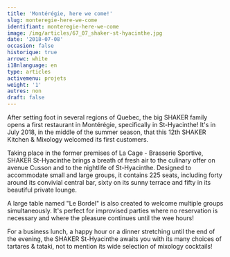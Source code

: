 ```yaml
---
title: 'Montérégie, here we come!'
slug: monteregie-here-we-come
identifiant: monteregie-here-we-come
image: /img/articles/67_07_shaker-st-hyacinthe.jpg
date: '2018-07-08'
occasion: false
historique: true
arrowc: white
i18nlanguage: en
type: articles
activemenu: projets
weight: '1'
autres: non
draft: false
---
```

After setting foot in several regions of Quebec, the big SHAKER family opens a first restaurant in Montérégie, specifically in St-Hyacinthe! It's in July 2018, in the middle of the summer season, that this 12th SHAKER Kitchen & Mixology welcomed its first customers.

Taking place in the former premises of La Cage - Brasserie Sportive, SHAKER St-Hyacinthe brings a breath of fresh air to the culinary offer on avenue Cusson and to the nightlife of St-Hyacinthe. Designed to accommodate small and large groups, it contains 225 seats, including forty around its convivial central bar, sixty on its sunny terrace and fifty in its beautiful private lounge.

A large table named "Le Bordel" is also created to welcome multiple groups simultaneously. It's perfect for improvised parties where no reservation is necessary and where the pleasure continues until the wee hours!

For a business lunch, a happy hour or a dinner stretching until the end of the evening, the SHAKER St-Hyacinthe awaits you with its many choices of tartares & tataki, not to mention its wide selection of mixology cocktails!
